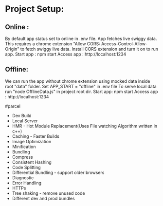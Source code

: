 # Project Setup:
## Online :
By default app status set to online in .env file. App fetches live swiggy data.
This requires a chrome extension "Allow CORS: Access-Control-Allow-Origin" to fetch swiggy live data.
Install CORS extension and turn it on to run app.
Start app : npm start
Access app : http://localhost:1234

## Offline:
We can run the app without chrome extension using mocked data inside root "data" folder.
Set APP_START = "offline" in .env file
To serve local data run "node OfflineData.js" in project root dir.
Start app: npm start
Access app : http://localhost:1234

#parcel
- Dev Build
- Local Server
- HMR - Hot Module Replacement(Uses File watching Algorithm written in c++)
- Caching - Faster Builds
- Image Optimization
- Minification
- Bundling
- Compress
- Consistent Hashing
- Code Splitting
- Differential Bundling - support older browsers
- Diagnostic
- Error Handling
- HTTPs
- Tree shaking - remove unused code
- Different dev and prod bundles
